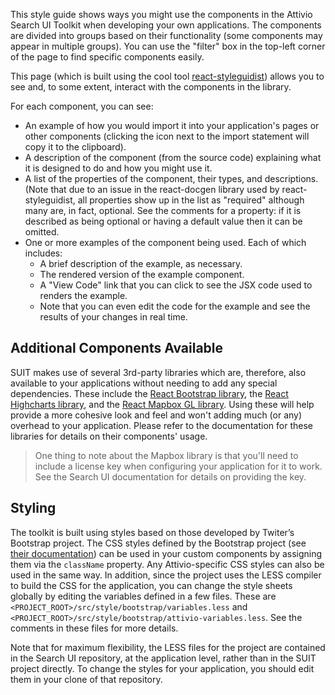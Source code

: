 This style guide shows ways you might use the components in the Attivio
Search UI Toolkit when developing your own applications. The components
are divided into groups based on their functionality (some components may
appear in multiple groups). You can use the "filter" box in the top-left
corner of the page to find specific components easily.

This page (which is built using the cool tool [react-styleguidist](https://github.com/styleguidist/react-styleguidist))
allows you to see and, to some extent, interact with the components in the library.

For each component, you can see:
* An example of how you would import it into your application's pages or other
components (clicking the icon next to the import statement will copy it to the clipboard).
* A description of the component (from the source code) explaining what it is
designed to do and how you might use it.
* A list of the properties of the component, their types, and descriptions. (Note that
due to an issue in the react-docgen library used by react-styleguidist, all properties
show up in the list as "required" although many are, in fact, optional. See the comments
for a property: if it is described as being optional or having a default value then
it can be omitted.
* One or more examples of the component being used. Each of which includes:
    * A brief description of the example, as necessary.
    * The rendered version of the example component.
    * A "View Code" link that you can click to see the JSX code used to renders the example.
    * Note that you can even edit the code for the example and see the results of your changes in real time.

## Additional Components Available

SUIT makes use of several 3rd-party libraries which are, therefore, also available to your
applications without needing to add any special dependencies. These include the
[React Bootstrap library](https://react-bootstrap.github.io/), the
[React Highcharts library](https://github.com/kirjs/react-highcharts), and the
[React Mapbox GL library](https://github.com/alex3165/react-mapbox-gl).
Using these will help provide a more cohesive look and feel and won't adding much (or any)
overhead to your application. Please refer to the documentation for these libraries for
details on their components' usage.

> One thing to note about the Mapbox library is that you'll need to include a license
> key when configuring your application for it to work. See the Search UI documentation
> for details on providing the key.

## Styling

The toolkit is built using styles based on those developed by Twiter’s Bootstrap project. The CSS styles defined by the Bootstrap project (see [their documentation](http://getbootstrap.com/)) can be used in your custom components by assigning them via the `className` property. Any Attivio-specific CSS styles can also be used in the same way. In addition, since the project uses the LESS compiler to build the CSS for the application, you can change the style sheets globally by editing the variables defined in a few files. These are `<PROJECT_ROOT>/src/style/bootstrap/variables.less` and `<PROJECT_ROOT>/src/style/bootstrap/attivio-variables.less`. See the comments in these files for more details.

Note that for maximum flexibility, the LESS files for the project are contained in the Search UI repository, at the application level, rather than in the SUIT project directly. To change the styles for your application, you should edit them in your clone of that repository.
